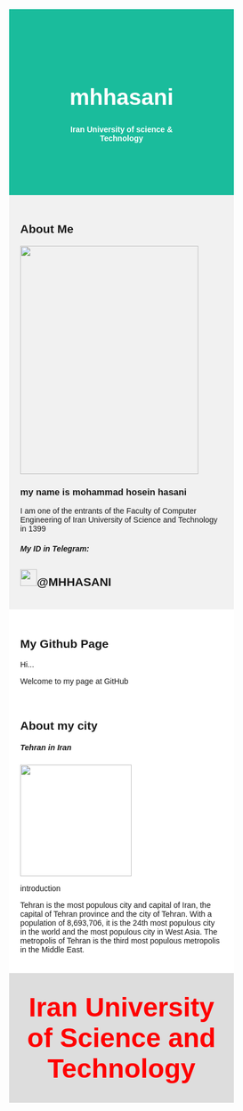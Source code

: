 <html lang="en">
<head>
<title>صفحه اصلي</title>
<meta charset="UTF-8">
<meta name="viewport" content="width=device-width, initial-scale=1">
<style>
* {
box-sizing: border-box;
}
body {
font-family: Arial, Helvetica, sans-serif;
margin: 0;
}
.header {
padding: 80px;
text-align: center;
background: #1abc9c;
color: white;
}
.header h1 {
font-size: 40px;
}
.navbar {
overflow: hidden;
background-color: #333;
position: sticky;
position: -webkit-sticky;
top: 0;
}
.navbar a {
float: left;
display: block;
color: white;
text-align: center;
padding: 14px 20px;
text-decoration: none;
}
.navbar a.right {
float: right;
}
.navbar a:hover {
background-color: #ddd;
color: black;
}
.navbar a.active {
background-color: #666;
color: white;
}
.row {
display: -ms-flexbox; /* IE10 */
display: flex;
-ms-flex-wrap: wrap; /* IE10 */
flex-wrap: wrap;
}
.side {
-ms-flex: 30%; /* IE10 */
flex: 30%;
background-color: #f1f1f1;
padding: 20px;
}
.main {
-ms-flex: 70%; /* IE10 */
flex: 70%;
background-color: white;
padding: 20px;
}
.fakeimg {
background-color: #aaa;
width: 100%;
padding: 20px;
}
.footer {
padding: 20px;
text-align: center;
background: #ddd;
}
@media screen and (max-width: 700px) {
.row {
flex-direction: column;
}
}
@media screen and (max-width: 400px) {
.navbar a {
float: none;
width: 100%;
}
}
</style>
</head>
<body>

<div class="header">
<h1>mhhasani</h1>
<p style="font-weight: bold">Iran University of science & Technology</p>
</div>

<div class="row">
<div class="side">
<h2>About Me</h2>

<img src="https://s17.picofile.com/file/8424221892/my_photo_png.jpg" width="320px" height="410px">

<h3>my name is mohammad hosein hasani</h3>
<p>I am one of the entrants of the Faculty of Computer Engineering of Iran University of Science and Technology in 1399</p>
<h5>My ID in Telegram:</h5>
<h2> <img src="https://farsgraphic.com/wp-content/uploads/2020/07/%D9%85%D8%AC%D9%85%D9%88%D8%B9%D9%87-%D9%84%D9%88%DA%AF%D9%88-%D8%AA%D9%84%DA%AF%D8%B1%D8%A7%D9%85-7.png" width="30px" height="30px">@MHHASANI</h2>

</div>
<div class="main">
<h2>My Github Page</h2>
<p>Hi...</p>
<p>Welcome to my page at GitHub</p>
<br>
<h2>About my city</h2>
<h5>Tehran in Iran</h5>
<img src="https://s16.picofile.com/file/8424233968/tehran.jpg" width=200px" height="200px">
<p>introduction</p>
<p>Tehran is the most populous city and capital of Iran, the capital of Tehran province and the city of Tehran. With a population of 8,693,706, it is the 24th most populous city in the world and the most populous city in West Asia. The metropolis of Tehran is the third most populous metropolis in the Middle East.</p>
</div>
</div>

<div class="footer">
<p style="font-weight: bold"> 
   <font face='Tahoma, Arial,"Times New Roman"' size='+4' color='#ff0000'>Iran University of Science and Technology</font> 
</p>
</div>

</body>
</html>
